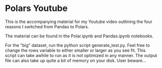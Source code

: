 # Polars Youtube

This is the accompanying material for my Youtube video outlining the four reasons I switched from Pandas to Polars.

The material can be found in the Polar.ipynb and Pandas.ipynb notebooks. 

For the "big" dataset, run the python script generate_test.py. Feel free to change the rows variable to either smaller or larger as you see fit. This script can take awhile to run as it is not optimized in any manner. The output file can also take up quite a bit of memory on your disk. User beware... 
